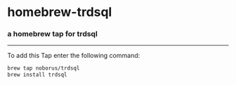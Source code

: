 # homebrew-trdsql
### a homebrew tap for trdsql

---

To add this Tap enter the following command:

```bash
brew tap noborus/trdsql
brew install trdsql
```
